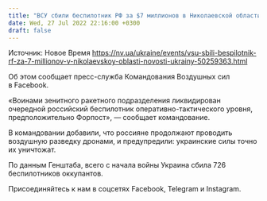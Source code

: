 ```yaml
---
title: "ВСУ сбили беспилотник РФ за $7 миллионов в Николаевской области"
date: Wed, 27 Jul 2022 22:16:00 +0300
draft: false
---
```

Источник: Новое Время https://nv.ua/ukraine/events/vsu-sbili-bespilotnik-rf-za-7-millionov-v-nikolaevskoy-oblasti-novosti-ukrainy-50259363.html


Об этом сообщает пресс-служба Командования Воздушных сил в Facebook.

 «Воинами зенитного ракетного подразделения ликвидирован очередной российский беспилотник оперативно-тактического уровня, предположительно Форпост», — сообщает командование.

В командовании добавили, что россияне продолжают проводить воздушную разведку дронами, и предупредили: украинские силы точно их уничтожат.

По данным Генштаба, всего с начала войны Украина сбила 726 беспилотников оккупантов. 

Присоединяйтесь к нам в соцсетях Facebook, Telegram и Instagram.
